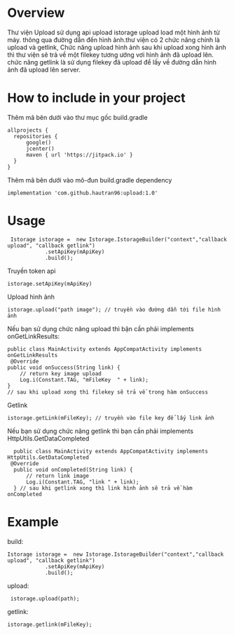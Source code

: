 # Overview
Thư viện Upload sử dụng api upload istorage upload load một hình ảnh từ máy. thông qua đường dẫn đến hình ảnh.thư viện có 2 chức năng chính là upload và getlink, Chức năng upload hình ảnh sau khi upload xong hình ảnh thì thư viện sẽ trả về một filekey tương ướng vơi hình ảnh đã upload lên. chức năng getlink là sử dụng filekey đã upload để lấy về đường dẫn hình ảnh đã upload lên server. 
# How to include in your project
Thêm mã bên dưới vào thư mục gốc build.gradle

    allprojects {
      repositories {
          google()
          jcenter()
          maven { url 'https://jitpack.io' }
      }
    }

Thêm mã bên dưới vào mô-đun build.gradle dependency

    implementation 'com.github.hautran96:upload:1.0'
    
# Usage

     Istorage istorage =  new Istorage.IstorageBuilder("context","callback upload", "callback getlink")
                .setApiKey(mApiKey)
                .build();
    
Truyền token api

    istorage.setApiKey(mApiKey)
    
Upload hình ảnh 

    istorage.upload("path image"); // truyền vào đường dẫn tới file hình ảnh
 
Nếu bạn sử dụng chức năng upload thì bận cần phải implements onGetLinkResults: 

    public class MainActivity extends AppCompatActivity implements onGetLinkResults
     @Override
    public void onSuccess(String link) {
        // return key image upload
        Log.i(Constant.TAG, "mFileKey  " + link);
    }
    // sau khi upload xong thì filekey sẽ trả về trong hàm onSuccess
    
Getlink 

    istorage.getLink(mFileKey); // truyền vào file key để lấy link ảnh
               
               
 Nếu bạn sử dụng chức năng getlink thì bạn cần phải implements HttpUtils.GetDataCompleted
 
      public class MainActivity extends AppCompatActivity implements HttpUtils.GetDataCompleted
     @Override
      public void onCompleted(String link) {
          // return link image
          Log.i(Constant.TAG, "link " + link);
      } // sau khi getlink xong thì link hình ảnh sẽ trả về hàm onCompleted
 
# Example

  build: 
  
    Istorage istorage =  new Istorage.IstorageBuilder("context","callback upload", "callback getlink")
                .setApiKey(mApiKey)
                .build();

  upload: 

     istorage.upload(path);
                          
  getlink: 
 
    istorage.getlink(mFileKey);
